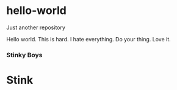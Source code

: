 # hello-world
Just another repository 

Hello world. This is hard. I hate everything.
Do your thing.
Love it.

### Stinky Boys
# Stink
